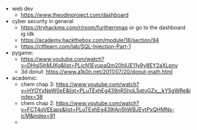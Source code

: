 - web dev 
	- https://www.theodinproject.com/dashboard
- cyber security in general
	- https://tryhackme.com/r/room/furthernmap or go to the dashboard ig idk
	- https://academy.hackthebox.com/module/18/section/94
	- https://ctflearn.com/lab/SQL-Injection-Part-1
- pygame: 
	- https://www.youtube.com/watch?v=DHgj5jhMJKg&list=PLjcN1EyupaQm20hlUE11y9y8EY2aXLpnv
	- 3d donut: https://www.a1k0n.net/2011/07/20/donut-math.html
- academic: 
	- chem chap 3: https://www.youtube.com/watch?v=HYOYxNeW0eE&list=PLuTExhEg439nRShoL5qtvGZv__kY5gWRe&index=38
	- chem chap 2: https://www.youtube.com/watch?v=FCT4oVEEaps&list=PLuTExhEg439lAn5hWBJEytPxQHMNx-icM&index=91
	- 